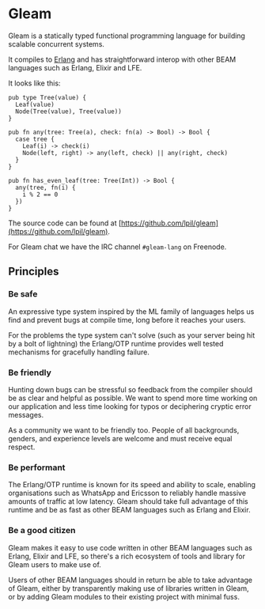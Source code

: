 # Gleam

Gleam is a statically typed functional programming language for building
scalable concurrent systems.

It compiles to [Erlang](http://www.erlang.org/) and has straightforward
interop with other BEAM languages such as Erlang, Elixir and LFE.

It looks like this:


```rust,noplaypen
pub type Tree(value) {
  Leaf(value)
  Node(Tree(value), Tree(value))
}

pub fn any(tree: Tree(a), check: fn(a) -> Bool) -> Bool {
  case tree {
    Leaf(i) -> check(i)
    Node(left, right) -> any(left, check) || any(right, check)
  }
}

pub fn has_even_leaf(tree: Tree(Int)) -> Bool {
  any(tree, fn(i) {
    i % 2 == 0
  })
}
```

The source code can be found at
[https://github.com/lpil/gleam](https://github.com/lpil/gleam).

For Gleam chat we have the IRC channel `#gleam-lang` on Freenode.

## Principles

### Be safe

An expressive type system inspired by the ML family of languages helps us find
and prevent bugs at compile time, long before it reaches your users.

For the problems the type system can't solve (such as your server being hit by
a bolt of lightning) the Erlang/OTP runtime provides well tested mechanisms
for gracefully handling failure.


### Be friendly

Hunting down bugs can be stressful so feedback from the compiler should be
as clear and helpful as possible. We want to spend more time working on our
application and less time looking for typos or deciphering cryptic error
messages.

As a community we want to be friendly too. People of all backgrounds, genders,
and experience levels are welcome and must receive equal respect.


### Be performant

The Erlang/OTP runtime is known for its speed and ability to scale, enabling
organisations such as WhatsApp and Ericsson to reliably handle massive amounts
of traffic at low latency. Gleam should take full advantage of this runtime
and be as fast as other BEAM languages such as Erlang and Elixir.


### Be a good citizen

Gleam makes it easy to use code written in other BEAM languages such as
Erlang, Elixir and LFE, so there's a rich ecosystem of tools and library for
Gleam users to make use of.

Users of other BEAM languages should in return be able to take advantage of
Gleam, either by transparently making use of libraries written in Gleam, or by
adding Gleam modules to their existing project with minimal fuss.
